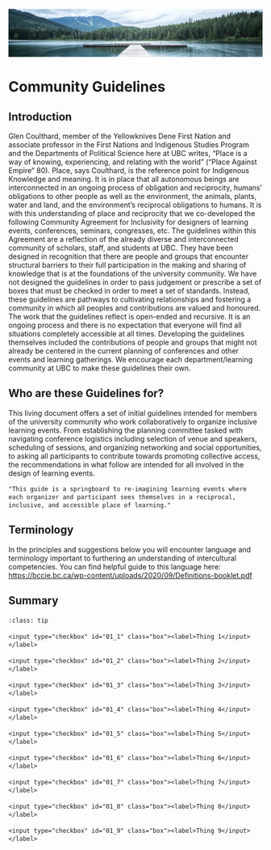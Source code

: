 ![](../images/header.jpg)

# Community Guidelines

## Introduction

Glen Coulthard, member of the Yellowknives Dene First Nation and associate professor in the First Nations and Indigenous Studies Program and the Departments of Political Science here at UBC writes, “Place is a way of knowing, experiencing, and relating with the world” (“Place Against Empire” 80). Place, says Coulthard, is the reference point for Indigenous Knowledge and meaning. It is in place that all autonomous beings are interconnected in an ongoing process of obligation and reciprocity, humans’ obligations to other people as well as the environment, the animals, plants, water and land, and the environment’s reciprocal obligations to humans. It is with this understanding of place and reciprocity that we co-developed the following Community Agreement for Inclusivity for designers of learning events, conferences, seminars, congresses, etc. The guidelines within this Agreement are a reflection of the already diverse and interconnected community of scholars, staff, and students at UBC. They have been designed in recognition that there are people and groups that encounter structural barriers to their full participation in the making and sharing of knowledge that is at the foundations of the university community. We have not designed the guidelines in order to pass judgement or prescribe a set of boxes that must be checked in order to meet a set of standards. Instead, these guidelines are pathways to cultivating relationships and fostering a community in which all peoples and contributions are valued and honoured. The work that the guidelines reflect is open-ended and recursive. It is an ongoing process and there is no expectation that everyone will find all situations completely accessible at all times. Developing the guidelines themselves included the contributions of people and groups that might not already be centered in the current planning of conferences and other events and learning gatherings. We encourage each department/learning community at UBC to make these guidelines their own.

## Who are these Guidelines for?

This living document offers a set of initial guidelines intended for members of the university community who work collaboratively to organize inclusive learning events. From establishing the planning committee tasked with navigating conference logistics including selection of venue and speakers, scheduling of sessions, and organizing networking and social opportunities, to asking all participants to contribute towards promoting collective access, the recommendations in what follow are intended for all involved in the design of learning events.

```{epigraph}
"This guide is a springboard to re-imagining learning events where each organizer and participant sees themselves in a reciprocal, inclusive, and accessible place of learning."
```

## Terminology

In the principles and suggestions below you will encounter language and terminology important to furthering an understanding of intercultural competencies. You can find helpful guide to this language here: https://bccie.bc.ca/wp-content/uploads/2020/09/Definitions-booklet.pdf

## Summary

```{admonition} Checklist of items
:class: tip

<input type="checkbox" id="01_1" class="box"><label>Thing 1</input></label>

<input type="checkbox" id="01_2" class="box"><label>Thing 2</input></label>

<input type="checkbox" id="01_3" class="box"><label>Thing 3</input></label>

<input type="checkbox" id="01_4" class="box"><label>Thing 4</input></label>

<input type="checkbox" id="01_5" class="box"><label>Thing 5</input></label>

<input type="checkbox" id="01_6" class="box"><label>Thing 6</input></label>

<input type="checkbox" id="01_7" class="box"><label>Thing 7</input></label>

<input type="checkbox" id="01_8" class="box"><label>Thing 8</input></label>

<input type="checkbox" id="01_9" class="box"><label>Thing 9</input></label>
```
